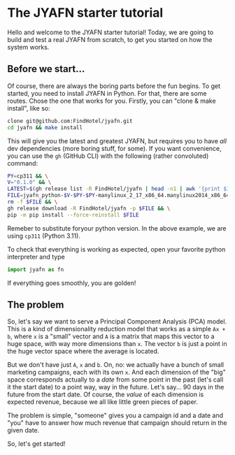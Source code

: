 # The JYAFN starter tutorial

Hello and welcome to the JYAFN starter tutorial! Today, we are going to build and test a real JYAFN from scratch, to get you started on how the system works. 

## Before we start...

Of course, there are always the boring parts before the fun begins. To get started, you need to install JYAFN in Python. For that, there are some routes. Chose the one that works for you. Firstly, you can "clone & make install", like so:
```sh
clone git@github.com:FindHotel/jyafn.git
cd jyafn && make install
```
This will give you the latest and greatest JYAFN, but requires you to have _all_ dev dependencies (more boring stuff, for some). If you want convenience, you can use the `gh` (GitHub CLI) with the following (rather convoluted) command:
```sh
PY=cp311 && \
V="0.1.0" && \
LATEST=$(gh release list -R FindHotel/jyafn | head -n1 | awk '{print $1}') && \
FILE=jyafn_python-$V-$PY-$PY-manylinux_2_17_x86_64.manylinux2014_x86_64.whl && \
rm -f $FILE && \
gh release download -R FindHotel/jyafn -p $FILE && \
pip -m pip install --force-reinstall $FILE
```
Remeber to substitute foryour python version. In the above example, we are using `cp311` (Python 3.11).

To check that everything is working as expected, open your favorite python interpreter and type
```python
import jyafn as fn
```
If everything goes smoothly, you are golden!


## The problem

So, let's say we want to serve a Principal Component Analysis (PCA) model. This is a kind of dimensionality reduction model that works as a simple `Ax + b`, where `x` is a "small" vector and `A` is a matrix that maps this vector to a huge space, with way more dimensions than `x`. The vector `b` is just a point in the huge vector space where the average is located.

But we don't have just `A`, `x` and `b`. On, no: we actually have a bunch of small marketing campaigns, each with its own `x`. And each dimension of the "big" space corresponds actually to a _date_ from some point in the past (let's call it the start date) to a point way, way in the future. Let's say... 90 days in the future from the start date. Of course, the _value_ of each dimension is expected revenue, because we all like little green pieces of paper.

The problem is simple, "someone" gives you a campaign id and a date and "you" have to answer how much revenue that campaign should return in the given date.

So, let's get started!

